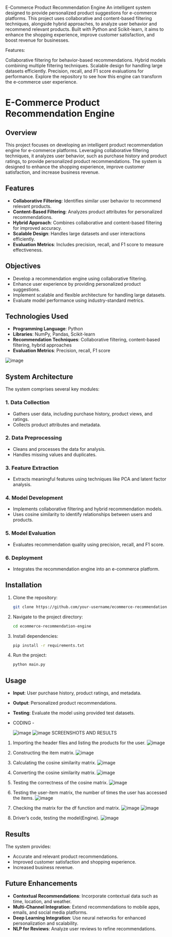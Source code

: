 E-Commerce Product Recommendation Engine
An intelligent system designed to provide personalized product suggestions for e-commerce platforms. This project uses collaborative and content-based filtering techniques, alongside hybrid approaches, to analyze user behavior and recommend relevant products. Built with Python and Scikit-learn, it aims to enhance the shopping experience, improve customer satisfaction, and boost revenue for businesses.

Features:

Collaborative filtering for behavior-based recommendations.
Hybrid models combining multiple filtering techniques.
Scalable design for handling large datasets efficiently.
Precision, recall, and F1 score evaluations for performance.
Explore the repository to see how this engine can transform the e-commerce user experience.

# E-Commerce Product Recommendation Engine

## Overview
This project focuses on developing an intelligent product recommendation engine for e-commerce platforms. Leveraging collaborative filtering techniques, it analyzes user behavior, such as purchase history and product ratings, to provide personalized product recommendations. The system is designed to enhance the shopping experience, improve customer satisfaction, and increase business revenue.

## Features
- **Collaborative Filtering**: Identifies similar user behavior to recommend relevant products.
- **Content-Based Filtering**: Analyzes product attributes for personalized recommendations.
- **Hybrid Approach**: Combines collaborative and content-based filtering for improved accuracy.
- **Scalable Design**: Handles large datasets and user interactions efficiently.
- **Evaluation Metrics**: Includes precision, recall, and F1 score to measure effectiveness.

## Objectives
- Develop a recommendation engine using collaborative filtering.
- Enhance user experience by providing personalized product suggestions.
- Implement scalable and flexible architecture for handling large datasets.
- Evaluate model performance using industry-standard metrics.

## Technologies Used
- **Programming Language**: Python
- **Libraries**: NumPy, Pandas, Scikit-learn
- **Recommendation Techniques**: Collaborative filtering, content-based filtering, hybrid approaches
- **Evaluation Metrics**: Precision, recall, F1 score

![image](https://github.com/user-attachments/assets/63f9778f-5e9a-4c1e-9b38-0f043f3f7644)


## System Architecture
The system comprises several key modules:

### 1. Data Collection
- Gathers user data, including purchase history, product views, and ratings.
- Collects product attributes and metadata.

### 2. Data Preprocessing
- Cleans and processes the data for analysis.
- Handles missing values and duplicates.

### 3. Feature Extraction
- Extracts meaningful features using techniques like PCA and latent factor analysis.

### 4. Model Development
- Implements collaborative filtering and hybrid recommendation models.
- Uses cosine similarity to identify relationships between users and products.

### 5. Model Evaluation
- Evaluates recommendation quality using precision, recall, and F1 score.

### 6. Deployment
- Integrates the recommendation engine into an e-commerce platform.

## Installation
1. Clone the repository:
   ```bash
   git clone https://github.com/your-username/ecommerce-recommendation-engine.git
   ```
2. Navigate to the project directory:
   ```bash
   cd ecommerce-recommendation-engine
   ```
3. Install dependencies:
   ```bash
   pip install -r requirements.txt
   ```
4. Run the project:
   ```bash
   python main.py
   ```

## Usage
- **Input**: User purchase history, product ratings, and metadata.
- **Output**: Personalized product recommendations.
- **Testing**: Evaluate the model using provided test datasets.

- CODING -

  ![image](https://github.com/user-attachments/assets/effd7ac8-29f9-4d2d-9b43-9d7f6321d17a)
  ![image](https://github.com/user-attachments/assets/0d5448e1-9ba3-474b-a309-2eff12814797)
  SCREENSHOTS AND RESULTS

1.	Importing the header files and listing the products for the user.
![image](https://github.com/user-attachments/assets/84853e2d-74dd-416b-a9a0-9a189a5d687f)



2.	Constructing the item matrix.
![image](https://github.com/user-attachments/assets/a9032ba1-c9b5-4fe9-8c16-f8e8fd155eda)


3.	Calculating the cosine similarity matrix.
![image](https://github.com/user-attachments/assets/b05e5500-7ae5-431b-b8c1-bf48109dcab8)



4.	Converting the cosine similarity matrix.
![image](https://github.com/user-attachments/assets/41d0c11d-97aa-485a-a929-5e509a8b7765)


 

5.	Testing the correctness of the cosine matrix.
![image](https://github.com/user-attachments/assets/b54396d1-b0a4-4299-bc74-311f69841d0b)


 
6.	Testing the user-item matrix, the number of times the user has accessed the items.
![image](https://github.com/user-attachments/assets/9aaa4730-871d-4b17-a6d2-8e61c9e7115d)



7.	Checking the matrix for the df function and matrix.
![image](https://github.com/user-attachments/assets/18c3bf52-5b60-4c8b-b789-4e009dc6d39f)
![image](https://github.com/user-attachments/assets/d802817c-fa7a-44bc-afa0-59e07e4ddaab)




8.	Driver’s code, testing the model(Engine).
![image](https://github.com/user-attachments/assets/7da73bee-13d6-42e4-aa83-52adb3720ac0)






## Results
The system provides:
- Accurate and relevant product recommendations.
- Improved customer satisfaction and shopping experience.
- Increased business revenue.

## Future Enhancements
- **Contextual Recommendations**: Incorporate contextual data such as time, location, and weather.
- **Multi-Channel Integration**: Extend recommendations to mobile apps, emails, and social media platforms.
- **Deep Learning Integration**: Use neural networks for enhanced personalization and scalability.
- **NLP for Reviews**: Analyze user reviews to refine recommendations.


